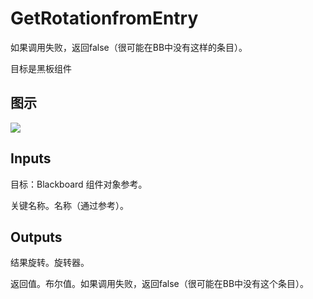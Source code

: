 # GetRotationfromEntry

如果调用失败，返回false（很可能在BB中没有这样的条目）。

目标是黑板组件

## 图示

![]($-20221218-17454890.png)

## Inputs

目标：Blackboard 组件对象参考。

关键名称。名称（通过参考）。 

## Outputs

结果旋转。旋转器。

返回值。布尔值。如果调用失败，返回false（很可能在BB中没有这个条目）。
